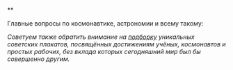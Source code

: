 **

Главные вопросы по космонавтике, астрономии и всему такому:

  


_Советуем также обратить внимание на [ подборку](https://discours.io/articles/culture/pioneers-of-space) уникальных советских плакатов, посвящённых достижениям учёных, космонавтов и простых рабочих, без вклада которых сегодняшний мир был бы совершенно другим._
